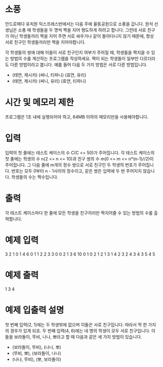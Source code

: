 # 소풍
안드로메다 유치원 익스프레스반에서는 다음 주에 율동공원으로 소풍을 갑니다. 원석 선생님은 소풍 때 학생들을 두 명씩 짝을 지어 행도하게 하려고 합니다. 그런데 서로 친구가 아닌 학생들끼리 짝을 지어 주면 서로 싸우거나 같이 돌아다니지 않기 때문에, 항상 서로 친구인 학생들끼리만 짝을 지어야합니다.

각 학생들의 쌍에 대해 이들이 서로 친구인지 여부가 주어질 때, 학생들을 짝지을 수 있는 방법의 수를 계산하는 프로그램을 작성하세요. 짝이 되는 학생들이 일부만 다르더라도 다른 방법이라고 봅니다. 예를 들어 다음 두 가지 방법은 서로 다른 방법입니다.

- (태연, 제시카) (써니, 티파니) (효연, 유리)
- (태연, 제시카) (써니, 유리) (효연, 티파니)

# 시간 및 메모리 제한
프로그램은 1초 내에 실행되어야 하고, 64MB 이하의 메모리만을 사용해야합니다.

# 입력
입력의 첫 줄에는 테스트 케이스의 수 C(C <= 50)가 주어집니다. 각 테스트 케이스의 첫 줄에는 학생의 수 n(2 <= n <= 10)과 친구 쌍의 수 m(0 <= m <= n*(n-1)//2)이 주어집니다. 그 다음 줄에 m개의 정수 쌍으로 서로 친구인 두 학생의 번호가 주어집니다. 번호는 모두 0부터 n - 1사이의 정수이고, 같은 쌍은 입력에 두 번 주어지지 않습니다. 학생들의 수는 짝수입니다.

# 출력
각 테스트 케이스마다 한 줄에 모든 학생을 친구끼리만 짝지어줄 수 있는 방법의 수를 출력합니다.

# 예제 입력
3
2 1
0 1
4 6
0 1 1 2 2 3 3 0 0 2 1 3
6 10
0 1 0 2 1 2 1 3 1 4 2 3 2 4 3 4 3 5 4 5

# 예제 출력
1
3
4

# 예제 입출력 설명
첫 번째 입력(2, 1)에는 두 학생밖에 없으며 이들은 서로 친구입니다. 따라서 딱 한 가지의 경우가 있게 되죠.
두 번째 입력(4, 6)에는 네 명의 학생이 모두 서로 친구입니다. 이들을 보라돌이, 뚜비, 나나, 뽀라고 할 때 다음과 같은 세 가지 방법이 있습니다.

- (보라돌이, 뚜비), (나나, 뽀)
- (뚜비, 뽀), (보라돌이, 나나)
- (나나, 뚜비), (뽀, 보라돌이)